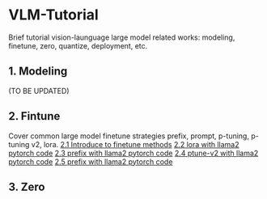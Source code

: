
# VLM-Tutorial
Brief tutorial vision-launguage large model related works: modeling, finetune, zero, quantize, deployment, etc.


## 1. Modeling
(TO BE UPDATED)

## 2. Fintune
Cover common large model finetune strategies prefix, prompt, p-tuning, p-tuning v2, lora. 
[2.1 Introduce to finetune methods](https://github.com/yzy-jumphigh/vlm-action/blob/main/Tuning/README.md) 
[2.2 lora with llama2 pytorch code](https://github.com/yzy-jumphigh/vlm-action/blob/main/Tuning/llama2_lora.py) 
[2.3 prefix with llama2 pytorch code](https://github.com/yzy-jumphigh/vlm-action/blob/main/Tuning/llama2_prefix.py) 
[2.4 ptune-v2 with llama2 pytorch code](https://github.com/yzy-jumphigh/vlm-action/blob/main/Tuning/llama2_ptune_v2.py) 
[2.5 prefix with llama2 pytorch code](https://github.com/yzy-jumphigh/vlm-action/blob/main/Tuning/llama2_prompt.py) 

## 3. Zero






